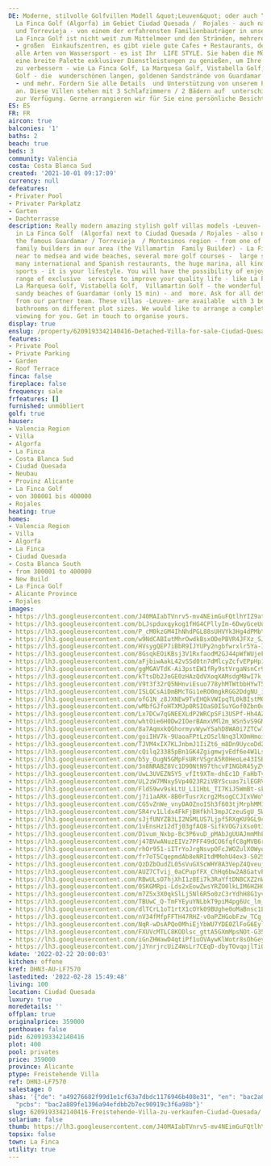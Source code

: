 ```yaml
---
DE: Moderne, stilvolle Golfvillen Modell &quot;Leuven&quot; oder auch “Liège” - in
  La Finca Golf (Algorfa) im Gebiet Ciudad Quesada /  Rojales - auch nahe zu Guardamar
  und Torrevieja - von einem der erfahrensten Familienbauträger in unserer Gegend  -
  La Finca Golf ist nicht weit zum Mittelmeer und den Stränden, mehreren anderen Golfplätzen
  - großen  Einkaufszentren, es gibt viele gute Cafes + Restaurants, den grossen Jachthafen,
  alle Arten von Wassersport - es ist Ihr  LIFE STYLE. Sie haben die Möglichkeit,
  eine breite Palette exklusiver Dienstleistungen zu genießen, um Ihre  Lebensqualität
  zu verbessern - wie La Finca Golf, La Marquesa Golf, Vistabella Golf, Villamartin
  Golf - die  wunderschönen langen, goldenen Sandstrände von Guardamar (nur 15 Minuten)
  - und mehr. Fordern Sie alle Details  und Unterstützung von unserem Partnerteam
  an. Diese Villen stehen mit 3 Schlafzimmern / 2 Bädern auf  unterschiedlichen Grundstücksgrößen
  zur Verfügung. Gerne arrangieren wir für Sie eine persönliche Besichtigung !
ES: ES
FR: FR
aircon: true
balconies: '1'
baths: 2
beach: true
beds: 3
community: Valencia
costa: Costa Blanca Sud
created: '2021-10-01 09:17:09'
currency: null
defeatures:
- Privater Pool
- Privater Parkplatz
- Garten
- Dachterrasse
description: Really modern amazing stylish golf villas models -Leuven- and also -Liege-
  in La Finca Golf  (Algorfa) next to Ciudad Quesada / Rojales - also near to reach
  the famous Guardamar / Torrevieja  / Montesinos region - from one of the most experienced
  family builders in our area (the Villamartin  Family Builder) - La Finca Golf is
  near to medsea and wide beaches, several more golf courses -  large shopping centres,
  many international and Spanish restaurants, the huge marina, all kind of  water
  sports - it is your lifestyle. You will have the possibility of enjoying a wide
  range of exclusive  services to improve your quality life - like La Finca Golf,
  La Marquesa Golf, Vistabella Golf,  Villamartin Golf - the wonderful long wide golden
  sandy beaches of Guardamar (only 15 min) - and  more. Ask for all details and assistance
  from our partner team. These villas -Leuven- are available  with 3 bedrooms / 2
  bathrooms on different plot sizes. We would like to arrange a complete  personal
  viewing for you. Get in touch to organise yours.
display: true
enslug: /property/6209193342140416-Detached-Villa-for-sale-Ciudad-Quesada/
features:
- Private Pool
- Private Parking
- Garden
- Roof Terrace
finca: false
fireplace: false
frequency: sale
frfeatures: []
furnished: unmöbliert
golf: true
hauser:
- Valencia Region
- Villa
- Algorfa
- La Finca
- Costa Blanca Sud
- Ciudad Quesada
- Neubau
- Provinz Alicante
- La Finca Golf
- von 300001 bis 400000
- Rojales
heating: true
homes:
- Valencia Region
- Villa
- Algorfa
- La Finca
- Ciudad Quesada
- Costa Blanca South
- from 300001 to 400000
- New Build
- La Finca Golf
- Alicante Province
- Rojales
images:
- https://lh3.googleusercontent.com/J40MAIabTVnrv5-mv4NEimGuFQtlhYIZ9atsaVJcXOrKrJLqQggA0JktFGC4cIlBXzvJcV7QXWr0CQMsuKGxEwPVDQfdww_L=w640-rj-e30-l100
- https://lh3.googleusercontent.com/bLJspduxqykog1fHG4CPllyIm-6DwyGceUu8_HcM0NCTiBJV0wj4hPkKxbccADzXmLSp76LSyfTakp1BI7dI7Pw2EINucsW3pQ=w640-rj-e30-l100
- https://lh3.googleusercontent.com/P_cM0kzGM4IhNhdPGL88sUHVYk3Hg4dPMbY1fu8zRl7zpu1neziyfuDP8IxWh76KaOP9b85IHygou2vnQRxS9AiiMEccDqLfNw=w640-rj-e30-l100
- https://lh3.googleusercontent.com/w9NdCABIutMhrOwdkBsxODePBVR4JFXz_SJ1TILdJ1Z5KqMM4kOeKnKKbqhkRVKWOlhlyH8J7lFpXSTy024V1KUGFPnbrBWE=w640-rj-e30-l100
- https://lh3.googleusercontent.com/HVsygQEP7iBbR9IJYUPy2ngbfwrxlr5Ya-IFawalITLxi1vhj30v5lNqM6AdzAGcWJtxuvkZ6Jz3SzHyhHXW5V2mq6ADSkoxWls=w640-rj-e30-l100
- https://lh3.googleusercontent.com/8GsqkEOiKBsj3V1RxfaodM2GJ44pWfWUjeFfOX1Q0Le1UQKC-ZHDcmetV4TLmomLHgccJn4PdqKN7zbqC_VyrDMVqhkM22tf6gA=w640-rj-e30-l100
- https://lh3.googleusercontent.com/aFjbiwAakL42vSSd0tn7dMlcyZcfvEPpHp1XURvIiFm7Ia0OWrdj54li4FE3i_XfeUn9odXxDtP_jyFiU4GxsCHPZ38ATUcCGA=w640-rj-e30-l100
- https://lh3.googleusercontent.com/ggMGAVTdK-Ai3pstEW1fRy9stVrgaNsnCr9EQ1Qa8YLVM6B_K21Qe5ToLit8fUdu6Rw2p1mMsQHZNZNcA_nsAM32VxYsEx6_X6s=w640-rj-e30-l100
- https://lh3.googleusercontent.com/kTtsDb2JoGE0zHAzQdVXoqXAMsdgM8wI7k_6fDG5yKPJW7vTwr9FamuiyASjDL1sNMipUzMmMJnm9quycFOu2BfwJiaidTqo2g=w640-rj-e30-l100
- https://lh3.googleusercontent.com/V9t3f32rQ5NHnviEsuo778yhMTWtbbHYwT5TVnF-cS_76QWa5cmXN5tWDilpgpMhh-lLpyullWAVW62sZkNSEbU1Z2aqSP8snA=w640-rj-e30-l100
- https://lh3.googleusercontent.com/ISLQCsAiDmBMcTGi1eRO0mgkRGG2DdgNU_iIFMLGWh9dMV38FDenQjWpH7hyZt7SwUyAk-K8le2uVxtKG2Va8QZg2vnMRYZDwAs=w640-rj-e30-l100
- https://lh3.googleusercontent.com/ofG1N_z8JXNEw9TvEHQkVWIpqTL0kBIstMQWeWYqCACDm6MadXHOxu5mhm3dwhIIO-UPgfvBWtqAB7wLNyuOC9cy2jUQ2xVYsw=w640-rj-e30-l100
- https://lh3.googleusercontent.com/wMbfGJfoHTXMJp0RSIOaS0ISuYGof0Zbn0uf3KWWyBTkegG4TjnupLoOJP6wLw7UO7sDzC4AkFHMQWx-_CX7t7_Ke6iIhQVLyWo=w640-rj-e30-l100
- https://lh3.googleusercontent.com/Lx7DCw7qGNEEXLdP2WRCpSFi3USPf-Hh4AZZDlO3fU8JZ25ZcsXJA4Hb6N5o-jNMxGDfqJNW_aoojf6NVgKiJKzaeb_P9ZuDUA=w640-rj-e30-l100
- https://lh3.googleusercontent.com/whtOie6H0Dw2IOerBAmxVMl2m_WSn5vS9GMdjWjtLHuQm-r1j4ef1VW6hmREUszTePhen_pr14mz9SW5C8FXJJAPmLEfCybZ=w640-rj-e30-l100
- https://lh3.googleusercontent.com/8a7AqmxkQGhormyvWywYSahD8WA0i7ZTCw7UNjQyH2tL_xGejE1VvN3-mH74QqjrQCwzzpwFyl6M0tAQ952EgM_yW5c_WBSkgQ=w640-rj-e30-l100
- https://lh3.googleusercontent.com/goiIHV7k-9UaoaFPtLzOSzlNnq3lXOmHmoiMhp1mArHwkVJ8SoDQl8t3qAEcT0fbk6LbjWvQqRBOvsK65oSor5fj5DtyoyFj-w=w640-rj-e30-l100
- https://lh3.googleusercontent.com/TJVM4xIX7KLJnbmJ1IiZt6_m8Dn9UycoDd2O0Wb9z0c7_WWU8KmSoa6PsMpJ-yo4rgrVE0VnIdV1yvZWWZSs8WouY4R724aGEg=w640-rj-e30-l100
- https://lh3.googleusercontent.com/cQilq23385pBn1GK4ZgigmwjvEdf6e4W1LsuzWgbnK9DmraS6CCw6GpWjAOIWjYPS2EXQ_6nvrCyYvAKZKKG_8GnYOASN7Yubw=w640-rj-e30-l100
- https://lh3.googleusercontent.com/b5y_OugN5GMpFsURrVSgrA5R0HeoLe43ISB-KE4JeKw7p4rDL7ju-p2WFFaD0A_7HWOOZPEtNr0xxDfKTyMOy2mENcWM7NIRJw=w640-rj-e30-l100
- https://lh3.googleusercontent.com/3n8NRABZ8Vc1D90NtN97thcvFINGbR45yZV-C57-kfU5VB2wwiSnZYuQMm8qYnrgH3zVNc2TrPTEeazveNTD2qPn_lQhTcAmCw=w640-rj-e30-l100
- https://lh3.googleusercontent.com/UwL3UVEZN5Y5_vfIt9XTm-dhEc1D_FaHbTyS5L5ZcrF-qVgT3P77Qf2IQOmImBVjSXGx61IzH7P8AKCbausppD-uaierwvgohjw=w640-rj-e30-l100
- https://lh3.googleusercontent.com/UL2zW7MNxy5Vp4023R2iVBYScuas7ilEGRVRiP9VJg7ayaPnzXJGVvBmblScsG33CoQokdEeZiEITO6yE-xAaybqAamYwlYtFHo=w640-rj-e30-l100
- https://lh3.googleusercontent.com/FldS9wv9skLtU_L11HbL_TI7KiJ5WmBt-skNVr9vG-fklwgyFtY9BeRTrJexbpgyRnkn6aJaWbOZL0t-OjeU6-u6wwbykDIlfQ=w640-rj-e30-l100
- https://lh3.googleusercontent.com/j7i1aARK-8B0rTusrXcrg2MsogCCJIxVWoYXfaZwrMi8aWKr-N7C4lSZ-KSAPcTvMEzr9mw3m0OjpHdOrLHoa3LWcm0AY0TD=w640-rj-e30-l100
- https://lh3.googleusercontent.com/CG5vZnWe_vnyDAOZnoISh3f603tjMrphMM1dVgtgMXeJN71obKoc5J5d2WXjXTYAnIBvD-nkLMgeG8jQv46A_eFHtYhjUZ-w9rQ=w640-rj-e30-l100
- https://lh3.googleusercontent.com/SR4rv1Lldx4FkFjBHfkhl3mpJCzeuSgU_5W14GmFAPkkcd6jWQgTpzq0ynxGvjbqnXOvdNAKz_CrJKnAZREOuTUPa6bzq0BJ=w640-rj-e30-l100
- https://lh3.googleusercontent.com/sJjfUNYZB3LI2NSMLUS7Ljpf5RXqKU9GL9c3VnqaTDx3GIHSLGN97mIZPXxCYrrSSYJBydHda5p-tBXhciMklRzo4HCD7WHV1g=w640-rj-e30-l100
- https://lh3.googleusercontent.com/1vEnsHz12dTj03gfAQ8-SifkVOG7iXso0t3JGzYQOyWzWdR-AQV5QwMSciZJof0aTfTmFMcUHXOe0mm6PhzmwQNY59Elr2Cr=w640-rj-e30-l100
- https://lh3.googleusercontent.com/D1vum_Nxbp-Bc3P6vuD_pMAbJgUUAJmmMhLHMXEwP_mAKI4Z-lt9oaBW4RJJk9qyl1qGXcBLlevwh1_6h1F1UhIANAdyTyq0aQ=w640-rj-e30-l100
- https://lh3.googleusercontent.com/j47BVwANuzEIVz7PFF49dCO6fqfC8gMVB6rX5Wx-T_gWH2oW4I6Hon9hdCAgp2LzhnX3_XQui833ambk3OjJ-ZiL9BcTsk5G=w640-rj-e30-l100
- https://lh3.googleusercontent.com/rhOr951-iITrYoJrgNsvpOFcJWOZulXOWyu-gYqe7d52BgEv9BsWlaMuw6cAUfA7YJCX1qFtatLQzMa_kN_4eyrFyUKFm_Zuxw=w640-rj-e30-l100
- https://lh3.googleusercontent.com/fr7oT5CqepmdAb8eNRItdMMohU4ex3-S025gIyZc-9Sd35HDHB_ehooDE0kb4T8zHcxvHEod0FRFWJW4Q93O0o2Y7jzlC9Yx=w640-rj-e30-l100
- https://lh3.googleusercontent.com/QzDZbOudZL05sVuGXScWHY8A3VepZ4QveujbX6uN_Yv-mgZYzbLvOAEisb3GGtE9pp3-B_Gg-i6AyjPSuGOFDN3exLEmfQqX3Ds=w640-rj-e30-l100
- https://lh3.googleusercontent.com/AUZ7CTvij_0aCPupfFX_ChHq6bw2A8GatvPnjoTutATy2nNc_63NPZo9fXVEHLX55uAhysvCDmGdZdH1my91ztjqIIgxo73D=w640-rj-e30-l100
- https://lh3.googleusercontent.com/RBwULsO7hjXhI1z8Ei7k3RaYftDN8CXZ2nWmQxys4hZ1R4qvBTdNO_3_wdSsP6a3Y4MmUFgCKwjY9_W9Aef9EYXI9CqibgAG-w=w640-rj-e30-l100
- https://lh3.googleusercontent.com/0SKGMRpi-Lds2xEowZwsYRZO0lkLIM6HZHQP4R4Njfa8wyGWfQpuUAWVNO731Nun4Kh0Od3NTTiveQ5uAdyzuDjGQs32_3OkYQ=w640-rj-e30-l100
- https://lh3.googleusercontent.com/m7Z5x3X0qkSlLj5Nl6R5o0zC3rYdhH8G1yvc86zUn9_ebGGGszruGePT36BES5F8BidI2Zpx4zticMJgjUpJTNshvDVJXVLTkIM=w640-rj-e30-l100
- https://lh3.googleusercontent.com/TBUwC_Q-TmFYEyuYNLbkT9piM4pg6Uc_lm_6IsUn7sbgfTh4pirDpB0CiHRiV3gJBDEof27TmJuA8BZEyePQ-UIWzPglpLsTDGc=w640-rj-e30-l100
- https://lh3.googleusercontent.com/dlTCrL1oT1rtX1cOYk09BUghe0oMaBnsc1L1zL39xRsJtPOnsLpdJzkkrqt31CtvIyE_p83NPfQXu7ofoHbbF1TOP2mvhBSl5Q=w640-rj-e30-l100
- https://lh3.googleusercontent.com/nV34fMfpFFTH47RHZ-v0aPZHGobFzw_TCg_A8jHBMjL68thp99vO3jSab7frU8F6raoBckLBDq4D_OaB4WxV6LWYZqMlvCdHSxY=w640-rj-e30-l100
- https://lh3.googleusercontent.com/NqR-wDsAPQo0MhiEjYbWU7YDE0ZlFoG6EylgT5Bzr392xbfwnoUhidv3xbHN7SJLmsLEC0Y-kmvxe_evPQlQTfFHIwZsarmfFg=w640-rj-e30-l100
- https://lh3.googleusercontent.com/FXUVcMTLC8KODlsc_gttA5GXmMpsNOt-G35MtmIgJnO90c9Cts1Xi4yK4H_Jo6TDmRCEaL1AS5sfcn7AZlgMFkSnFpgvH0rSGA=w640-rj-e30-l100
- https://lh3.googleusercontent.com/iGnZHWawD4qtiPf1uOVAywKlWotr8sOhGeyf4FKlb3zTPvnhgNWSAoP_9LoUFIcivdnMNX-M89eCB-AOpsSc96TRiIB-wc7VZw=w640-rj-e30-l100
- https://lh3.googleusercontent.com/jJYnrjrcUiZ4WsLr7CEqD-dbyTOvqojlTiOLGTnMQWcAbB-HzRZweec7PBtJQYOxiT4XXjcmBvLtMj1boDsgzAhW5F0VzTkllzE=w640-rj-e30-l100
kdate: '2022-02-22 20:00:03'
kitchen: offene
kref: DHN3-AU-LF7570
lastedited: '2022-02-28 15:49:48'
living: 100
location: Ciudad Quesada
luxury: true
moredetails: ''
offplan: true
originalprice: 359000
penthouse: false
pid: 6209193342140416
plot: 400
pool: privates
price: 359000
province: Alicante
ptype: Freistehende Villa
ref: DHN3-LF7570
salestage: 0
shas: '{"de": "a49276682f99d1e1cf63a7dbdc1176946b408e31", "en": "bac2a889fe1396a94efdbb2b7ec90919c3f6a98b",
  "pcbs": "bac2a889fe1396a94efdbb2b7ec90919c3f6a98b"}'
slug: 6209193342140416-Freistehende-Villa-zu-verkaufen-Ciudad-Quesada/
solarium: false
thumb: https://lh3.googleusercontent.com/J40MAIabTVnrv5-mv4NEimGuFQtlhYIZ9atsaVJcXOrKrJLqQggA0JktFGC4cIlBXzvJcV7QXWr0CQMsuKGxEwPVDQfdww_L=w400-h240-n-rj-e30-l100
topsix: false
town: La Finca
utility: true
---
```

